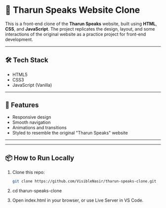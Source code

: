 # 🎤 Tharun Speaks Website Clone

This is a front-end clone of the **Tharun Speaks** website, built using **HTML**, **CSS**, and **JavaScript**. The project replicates the design, layout, and some interactions of the original website as a practice project for front-end development.

---

## 🛠️ Tech Stack

- HTML5
- CSS3
- JavaScript (Vanilla)

---



## 🚀 Features

- Responsive design
- Smooth navigation
- Animations and transitions
- Styled to resemble the original "Tharun Speaks" website

---

---

## 📦 How to Run Locally

1. Clone this repo:
   ```bash
   git clone https://github.com/VisibleNasir/tharun-speaks-clone.git


2. cd tharun-speaks-clone

3. Open index.html in your browser, or use Live Server in VS Code.
